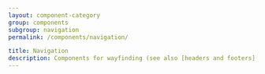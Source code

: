 ```yaml
---
layout: component-category
group: components
subgroup: navigation
permalink: /components/navigation/

title: Navigation
description: Components for wayfinding (see also [headers and footers](../headers-and-footers/index.html))
---
```

